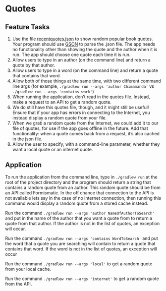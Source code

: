 # Quotes

## Feature Tasks

1. Use the file [recentquotes.json](https://codefellows.github.io/code-401-java-guide/curriculum/08-oo-design-practice/recentquotes.json) to show random popular book quotes. Your program should use [GSON](https://github.com/google/gson) to parse the .json file. The app needs no functionality other than showing the quote and the author when it is run. The app should choose one quote each time it is run.
2. Allow users to type in an author (on the command line) and return a quote by that author.
3. Allow users to type in a word (on the command line) and return a quote that contains that word.
4. Allow both of those things at the same time, with two different command line args (for example, ```./gradlew run --args 'author Chimamanda'``` vs ```./gradlew run --args 'contains work'```)
5. When running the application, don’t read in the quotes file. Instead, make a request to an API to get a random quote.
6. We do still have this quotes file, though, and it might still be useful! Ensure that if your app has errors in connecting to the Internet, you instead display a random quote from your file.
7. When we grab a random quote from the Internet, we could add it to our file of quotes, for use if the app goes offline in the future. Add that functionality: when a quote comes back from a request, it’s also cached in the json file.
8. Allow the user to specify, with a command-line parameter, whether they want a local quote or an internet quote.

## Application 

To run the application from the command line, type in ```./gradlew run``` at the root of the project directory and the program should return a string that contains a random quote from an author. This random quote should be from an API called Formismatic. In the off chance that connection to the API is not available lets say in the case of no internet connection, then running this command would display a random quote from a stored cache instead. 

Run the command ```./gradlew run --args 'author NameOfAuthorToSearch'``` and put in the name of the author that you want a quote from to return a quote from that author. If the author is not in the list of quotes, an exception will occur.

Run the command ```./gradlew run --args 'contains WordToSearch'``` and put the word that a quote you are searching will contain to return a quote that contains that word. If the word is not in the list of quotes, an exception will occur

Run the command ```./gradlew run --args 'local'``` to get a random quote from your local cache.

Run the command ```./gradlew run --args 'internet'``` to get a random quote from the API. 

